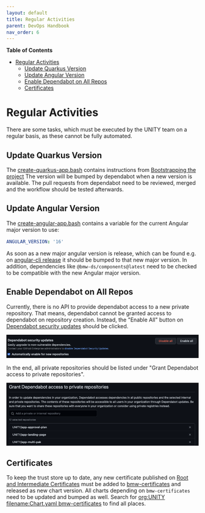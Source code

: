 ```yaml
---
layout: default
title: Regular Activities
parent: DevOps Handbook
nav_order: 6
---
```


**Table of Contents**

<!-- START doctoc generated TOC please keep comment here to allow auto update -->
<!-- DON'T EDIT THIS SECTION, INSTEAD RE-RUN doctoc TO UPDATE -->

- [Regular Activities](#regular-activities)
  - [Update Quarkus Version](#update-quarkus-version)
  - [Update Angular Version](#update-angular-version)
  - [Enable Dependabot on All Repos](#enable-dependabot-on-all-repos)
  - [Certificates](#certificates)

<!-- END doctoc generated TOC please keep comment here to allow auto update -->

# Regular Activities

There are some tasks, which must be executed by the UNITY team on a regular basis, as these cannot be fully automated.

## Update Quarkus Version

The [create-quarkus-app.bash](https://atc-github.azure.cloud.bmw/UNITY/unity/blob/main/.github/actions/make-quarkus-stub/create-quarkus-app.bash)
contains instructions
from [Bootstrapping the project](https://quarkus.io/guides/getting-started#bootstrapping-the-project)
The version will be bumped by dependabot when a new version is available. The pull requests from dependabot need to be
reviewed, merged and the workflow should be tested afterwards.

## Update Angular Version

The [create-angular-app.bash](https://atc-github.azure.cloud.bmw/UNITY/unity/blob/main/.github/workflows/make-stub.yaml)
contains a variable for the current Angular major version to use:

```yaml
ANGULAR_VERSION: '16'
```

As soon as a new major angular version is release, which can be found e.g.
on [angular-cli release](https://github.com/angular/angular-cli/releases) it should be bumped to that new major version.
In addition, dependencies like `@bmw-ds/components@latest` need to be checked to be compatible with the new Angular
major version.

## Enable Dependabot on All Repos

Currently, there is no API to provide dependabot access to a new private repository. That means, dependabot cannot be
granted access to dependabot on repository creation.
Instead, the "Enable All" button
on [Dependabot security updates](https://atc-github.azure.cloud.bmw/organizations/UNITY/settings/security_analysis)
should be clicked.

![](../assets/Dependabot-security-updates.png)

In the end, all private repositories should be listed under "Grant Dependabot access to private repositories".

![](../assets/Grant-Dependabot-access-to-private-repositories.png)

## Certificates

To keep the trust store up to date, any new certificate published on
[Root and Intermediate Certificates](https://atc.bmwgroup.net/confluence/x/_AbLJQ)
must be added to
[bmw-certificates](https://atc-github.azure.cloud.bmw/UNITY/unity-helm-charts/tree/main/charts/bmw-certificates)
and released as new chart version.
All charts depending on `bmw-certificates` need to be updated and bumped as well.
Search for
[org:UNITY filename:Chart.yaml bmw-certificates](https://atc-github.azure.cloud.bmw/search?q=org%3AUNITY+filename%3AChart.yaml+bmw-certificates&type=code)
to find all places.
